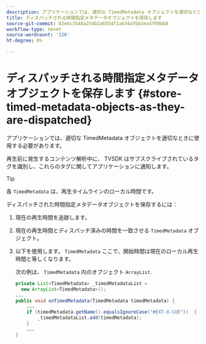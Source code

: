 ```yaml
---
description: アプリケーションでは、適切な TimedMetadata オブジェクトを適切なときに使用する必要があります。
title: ディスパッチされる時間指定メタデータオブジェクトを保存します
source-git-commit: 02ebc3548a254b2a6554f1ab34afbb3ea5f09bb8
workflow-type: tm+mt
source-wordcount: '120'
ht-degree: 0%

---
```


# ディスパッチされる時間指定メタデータオブジェクトを保存します {#store-timed-metadata-objects-as-they-are-dispatched}

アプリケーションでは、適切な TimedMetadata オブジェクトを適切なときに使用する必要があります。

再生前に発生するコンテンツ解析中に、 TVSDK はサブスクライブされているタグを識別し、これらのタグに関してアプリケーションに通知します。

>[!TIP]
>
>各 `TimedMetadata` は、再生タイムラインのローカル時間です。

ディスパッチされた時間指定メタデータオブジェクトを保存するには：

1. 現在の再生時間を追跡します。
1. 現在の再生時間とディスパッチ済みの時間を一致させる `TimedMetadata` オブジェクト。

1. 以下を使用します。 `TimedMetadata` ここで、開始時間は現在のローカル再生時間と等しくなります。

   次の例は、 `TimedMetadata` 内のオブジェクト `ArrayList`.

   ```java
   private List<TimedMetadata> _timedMetadataList =  
     new ArrayList<TimedMetadata>(); 
   ... 
   public void onTimedMetadata(TimedMetadata timedMetadata) { 
       ... 
       if (timedMetadata.getName().equalsIgnoreCase("#EXT-X-CUE"))  { 
           _timedMetadataList.add(timedMetadata); 
       } 
       ... 
   }
   ```
